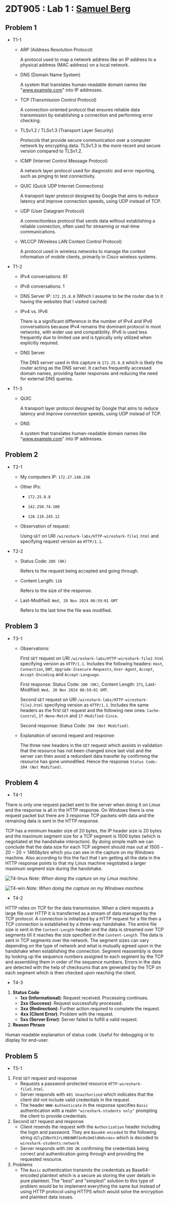 # 2DT905 : Lab 1 : [Samuel Berg](mailto:sb224sc@student.lnu.se)

## Problem 1

- T1-1 
    - ARP (Address Resolution Protocol)
        
        A protocol used to map a network address like an IP address to a physical address (MAC address) on a local network.

    - DNS (Domain Name System)
        
        A system that translates human-readable domain names like "www.example.com" into IP addresses.

    - TCP (Transmission Control Protocol)
        
        A connection-oriented protocol that ensures reliable data transmission by establishing a connection and performing error checking.

    - TLSv1.2 / TLSv1.3 (Transport Layer Security)
        
        Protocols that provide secure communication over a computer network by encrypting data. TLSv1.3 is the more recent and secure version compared to TLSv1.2.

    - ICMP (Internet Control Message Protocol)
        
        A network layer protocol used for diagnostic and error reporting, such as pinging to test connectivity.

    - QUIC (Quick UDP Internet Connections)
        
        A transport layer protocol designed by Google that aims to reduce latency and improve connection speeds, using UDP instead of TCP.

    - UDP (User Datagram Protocol)
        
        A connectionless protocol that sends data without establishing a reliable connection, often used for streaming or real-time communications.

    - WLCCP (Wireless LAN Context Control Protocol)
        
        A protocol used in wireless networks to manage the context information of mobile clients, primarily in Cisco wireless systems.

- T1-2 
    - IPv4 conversations: 81

    - IPv6 conversations: 1 

    - DNS Server IP: `172.25.8.8` (Which I assume to be the router due to it having the websites that I visited cached)

    - IPv4 vs. IPv6

        There is a significant difference in the number of IPv4 and IPv6 conversations because IPv4 remains the dominant protocol in most networks, with wider use and compatibility. IPv6 is used less frequently due to limited use and is typically only utilized when explicitly required.

    - DNS Server

        The DNS server used in this capture is `172.25.8.8` which is likely the router acting as the DNS server. It caches frequently accessed domain names, providing faster responses and reducing the need for external DNS queries.

- T1-3 
    - QUIC
        
        A transport layer protocol designed by Google that aims to reduce latency and improve connection speeds, using UDP instead of TCP.

    - DNS
        
        A system that translates human-readable domain names like "www.example.com" into IP addresses.

## Problem 2 

- T2-1 
    - My computers IP: `172.27.140.238`

    - Other IPs:

        - `172.25.8.8` 
    
        - `142.250.74.100`
    
        - `128.119.245.12`

    - Observation of request:
        
        Using `GET` on URI `/wireshark-labs/HTTP-wireshark-file1.html` and specifying request version as `HTTP/1.1`. 

- T2-2 
    - Status Code: `200 (OK)`
        
        Refers to the request being accepted and going through.

    - Content Length: `128`
        
        Refers to the size of the response.

    - Last-Modified: `Wed, 20 Nov 2024 06:59:01 GMT`
        
        Refers to the last time the file was modified.

## Problem 3 

- T3-1 
    - Observations:

        First `GET` request on URI `/wireshark-labs/HTTP-wireshark-file2.html` specifying version as `HTTP/1.1`. Includes the following headers: `Host`, `Connection`, `DNT`, `Upgrade-Insecure-Requests`, `User-Agent`, `Accept`, `Accept-Encoding` and `Accept-Language`. 

        First response: Status Code: `200 (OK)`, Content Length: `371`, Last-Modified: `Wed, 20 Nov 2024 06:59:01 GMT`.

        Second `GET` request on URI `/wireshark-labs/HTTP-wireshark-file2.html` specifying version as `HTTP/1.1`. Includes the same headers as the first `GET` request and the following new ones: `Cache-Control`, `If-None-Match` and `If-Modified-Since`.

        Second response: Status Code: `304 (Not Modified)`.

    - Explanation of second request and response:

        The three new headers in the `GET` request which assists in validation that the resource has not been changed since last visit and the server can then avoid a redundant data transfer by confirming the resource has gone unmodified. Hence the response `Status Code: 304 (Not Modified)`.

## Problem 4 

- T4-1 

There is only one request packet sent to the server when doing it on Linux and the response is all in the HTTP response. On Windows there is one request packet but there are 3 response TCP packets with data and the remaining data is sent in the HTTP response. 

TCP has a minimum header size of 20 bytes, the IP header size is 20 bytes and the maximum segment size for a TCP segment is 1500 bytes (which is negotiated at the handshake interaction). By doing simple math we can conclude that the data size for each TCP segment should max out at $1500 - 20 - 20 = 1460 bytes$ which you can see in the capture on my Windows machine. Also according to this the fact that I am getting all the data in the HTTP response points to that my Linux machine negotiated a larger maximum segment size during the handshake.  

![T4-linux](./img/T4-1-linux.png)
*Note: When doing the capture on my Linux machine.*

![T4-win](./img/T4-1-win.png)
*Note: When doing the capture on my Windows machine.*

- T4-2 

HTTP relies on TCP for the data transmission. When a client requests a large file over HTTP it is transferred as a stream of data managed by the TCP protocol. A connection is initialized by a HTTP request for a file then a TCP connection is established by a three-way handshake. The entire file size is sent in the `Content-Length` header and the data is streamed over TCP segments till it reaches the size specified in the `Content-Length`. The data is sent in TCP segments over the network. The segment sizes can vary depending on the type of network and what is mutually agreed upon in the handshake when establishing the connection. Segment reassembly is done by looking up the sequence numbers assigned to each segment by the TCP and assembling them in order of the sequence numbers. Errors in the data are detected with the help of checksums that are generated by the TCP on each segment which is then checked upon reaching the client. 

- T4-3 

1. **Status Code**
    * **1xx (Informational)**: Request received. Processing continues.
    * **2xx (Success)**: Request successfully processed.
    * **3xx (Redirection)**: Further action required to complete the request.
    * **4xx (Client Error)**: Problem with the request.
    * **5xx (Server Error)**: Server failed to fulfill a valid request.
2. **Reason Phrase**

Human readable explanation of status code. Useful for debugging or to display for end-user.


## Problem 5 

- T5-1 

1. First `GET` request and response
    * Requests a password-protected resource `HTTP-wireshark-file5.html`.
    * Server responds with `401 Unauthorized` which indicates that the client did not include valid credentials in the request.
    * The header `WWW-Authenticate` in the response specifies `Basic` authentication with a realm `"wireshark-students only"` prompting the client to provide credentials.
2. Second `GET` request and response 
    * Client resends the request with the `Authorization` header including the login and password. They are `Base64-encoded` to the following string `d2lyZXNoYXJrLXN0dWRlbnRzOm5ldHdvcms=` which is decoded to `wireshark-students:network`
    * Server responds with `200 OK` confirming the credentials being correct and authentication going through and providing the requested resource.
3. Problems
    * The `Basic` authentication transmits the credentials as Base64-encoded plaintext which is a secure as storing the user details in pure plaintext. The "best" and "simplest" solution to this type of problem would be to implement everything the same but instead of using HTTP protocol using HTTPS which would solve the encryption and plaintext data issues.
